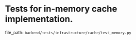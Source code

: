 # Tests for in-memory cache implementation.

  file_path: `backend/tests/infrastructure/cache/test_memory.py`
